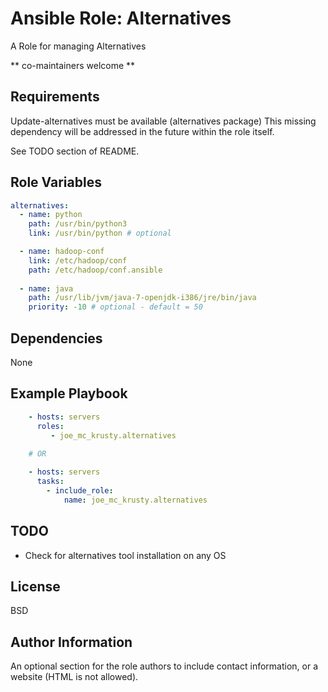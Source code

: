 Ansible Role: Alternatives
=========

A Role for managing Alternatives

** co-maintainers welcome **

Requirements
------------

Update-alternatives must be available (alternatives package)
This missing dependency will be addressed in the future within the role itself.

See TODO section of README.

Role Variables
--------------

```yaml
alternatives:
  - name: python
    path: /usr/bin/python3
    link: /usr/bin/python # optional

  - name: hadoop-conf
    link: /etc/hadoop/conf
    path: /etc/hadoop/conf.ansible
  
  - name: java
    path: /usr/lib/jvm/java-7-openjdk-i386/jre/bin/java
    priority: -10 # optional - default = 50
```

Dependencies
------------

None

Example Playbook
----------------

```yaml
    - hosts: servers
      roles:
         - joe_mc_krusty.alternatives
    
    # OR

    - hosts: servers
      tasks:
        - include_role:
            name: joe_mc_krusty.alternatives
```

TODO
----
- Check for alternatives tool installation on any OS

License
-------

BSD

Author Information
------------------

An optional section for the role authors to include contact information, or a website (HTML is not allowed).
